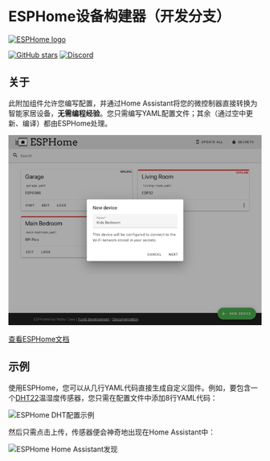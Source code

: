 # ESPHome设备构建器（开发分支）

[![ESPHome logo][logo]][website]

[![GitHub stars][github-stars-shield]][repository]
[![Discord][discord-shield]][discord]

## 关于

此附加组件允许您编写配置，并通过Home Assistant将您的微控制器直接转换为智能家居设备，**无需编程经验**。您只需编写YAML配置文件；其余（通过空中更新、编译）都由ESPHome处理。

<p align="center">
<img title="ESPHome设备构建器截图" src="https://github.com/esphome/home-assistant-addon/raw/main/esphome-dev/images/screenshot.png" width="700px"></img>
</p>

[查看ESPHome文档][website]

## 示例

使用ESPHome，您可以从几行YAML代码直接生成自定义固件。例如，要包含一个[DHT22][dht22]温湿度传感器，您只需在配置文件中添加8行YAML代码：

<img title="ESPHome DHT配置示例" src="https://github.com/esphome/home-assistant-addon/raw/main/esphome-dev/images/dht-example.png" width="500px"></img>

然后只需点击上传，传感器便会神奇地出现在Home Assistant中：

<img title="ESPHome Home Assistant发现" src="https://github.com/esphome/home-assistant-addon/raw/main/esphome-dev/images/temperature-humidity.png" width="600px"></img>

[discord]: https://discord.gg/KhAMKrd
[repository]: https://github.com/esphome/esphome
[discord-shield]: https://img.shields.io/discord/429907082951524364.svg
[github-stars-shield]: https://img.shields.io/github/stars/esphome/esphome.svg?style=social&label=Star&maxAge=2592000
[dht22]: https://next.esphome.io/components/sensor/dht.html
[releases]: https://next.esphome.io/changelog/index.html
[logo]: https://github.com/esphome/home-assistant-addon/raw/main/esphome-dev/logo.png
[website]: https://next.esphome.io/
